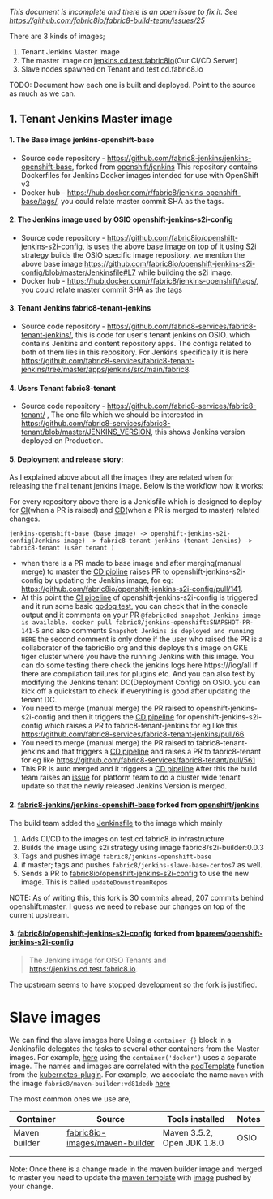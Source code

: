_This document is incomplete and there is an open issue to fix it. See https://github.com/fabric8io/fabric8-build-team/issues/25_

There are 3 kinds of images;

1. Tenant Jenkins Master image
1. The master image on [jenkins.cd.test.fabric8io](https://jenkins.cd.test.fabric8.io/)(Our CI/CD Server)
1. Slave nodes spawned on Tenant and test.cd.fabric8.io

TODO: Document how each one is built and deployed. Point to the source as much as we can.

## 1. Tenant Jenkins Master image

#### 1. The Base image jenkins-openshift-base
* Source code repository - https://github.com/fabric8-jenkins/jenkins-openshift-base, forked from [openshift/jenkins][1] This repository contains Dockerfiles for Jenkins Docker images intended for
 use with OpenShift v3
* Docker hub - https://hub.docker.com/r/fabric8/jenkins-openshift-base/tags/, you could relate master commit SHA as the tags.
#### 2. The Jenkins image used by OSIO openshift-jenkins-s2i-config 
* Source code repository - https://github.com/fabric8io/openshift-jenkins-s2i-config, is uses the above [base image][2] on top of it using S2i strategy builds the OSIO specific image repository. we mention the above base image https://github.com/fabric8io/openshift-jenkins-s2i-config/blob/master/Jenkinsfile#L7 while building the s2i image.
* Docker hub - https://hub.docker.com/r/fabric8/jenkins-openshift/tags/, you could relate master commit SHA as the tags 
#### 3. Tenant Jenkins fabric8-tenant-jenkins 
* Source code repository - https://github.com/fabric8-services/fabric8-tenant-jenkins/, this is code for user's tenant jenkins on OSIO. which contains Jenkins and content repository apps. The configs related to both of them lies in this repository. For Jenkins specifically it is here https://github.com/fabric8-services/fabric8-tenant-jenkins/tree/master/apps/jenkins/src/main/fabric8.
#### 4. Users Tenant fabric8-tenant
 * Source code repository - https://github.com/fabric8-services/fabric8-tenant/ , The one file which we should be interested in https://github.com/fabric8-services/fabric8-tenant/blob/master/JENKINS_VERSION, this shows Jenkins version deployed on Production.
#### 5. Deployment and release story:
As I explained above about all the images they are related when for releasing the final tenant jenkins image.
Below is the workflow how it works:

For every repository above there is a Jenkisfile which is designed to deploy for [CI](https://github.com/fabric8io/openshift-jenkins-s2i-config/blob/master/Jenkinsfile#L15)(when a PR is raised) and [CD](https://github.com/fabric8io/openshift-jenkins-s2i-config/blob/master/Jenkinsfile#L49)(when a PR is merged to master) related changes.

`jenkins-openshift-base (base image) -> openshift-jenkins-s2i-config(Jenkins image) -> fabric8-tenant-jenkins (tenant Jenkins) ->  fabric8-tenant (user tenant )`

* when there is a PR made to base image and after merging(manual merge) to master the [CD pipline](https://jenkins.cd.test.fabric8.io/job/fabric8-jenkins/job/jenkins-openshift-base/job/master/) raises PR to openshift-jenkins-s2i-config by updating the Jenkins image, for eg: https://github.com/fabric8io/openshift-jenkins-s2i-config/pull/141. 
* At this point the [CI pipeline](https://jenkins.cd.test.fabric8.io/job/fabric8io-auto-rel/job/openshift-jenkins-s2i-config/view/change-requests/) of openshift-jenkins-s2i-config is triggered and it run some basic [godog test](https://github.com/fabric8-jenkins/godog-jenkins), you can check that in the console output and it comments on your PR `@fabric8cd snapshot Jenkins image is available. docker pull fabric8/jenkins-openshift:SNAPSHOT-PR-141-5` and also comments `Snapshot Jenkins is deployed and running HERE` the second comment is only done if the user who raised the PR is a collaborator of the fabric8io org and this deploys this image on GKE tiger cluster where you have the running Jenkins with this image. You can do some testing there check the jenkins logs here https://<server>/log/all if there are compilation failures for plugins etc. And you can also test by modifying the Jenkins tenant DC(Deployment Config) on OSIO. you can kick off a quickstart to check if everything is good after updating the tenant DC.
* You need to merge (manual merge) the PR raised to openshift-jenkins-s2i-config and then it triggers the [CD pipeline](https://jenkins.cd.test.fabric8.io/job/fabric8io-auto-rel/job/openshift-jenkins-s2i-config/job/master/) for openshift-jenkins-s2i-config which raises a PR to fabric8-tenant-jenkins for eg  like this https://github.com/fabric8-services/fabric8-tenant-jenkins/pull/66 
* You need to merge (manual merge) the PR raised to fabric8-tenant-jenkins and that triggers a [CD pipeline](https://jenkins.cd.test.fabric8.io/job/fabric8-services/job/fabric8-tenant-jenkins/job/master/) and raises a PR to fabric8-tenant for eg like https://github.com/fabric8-services/fabric8-tenant/pull/561 
* This PR is auto merged and it triggers a [CD pipeline](https://jenkins.cd.test.fabric8.io/job/fabric8-services/job/fabric8-tenant/job/master/) 
After this the build team raises an [issue](https://github.com/openshiftio/openshift.io/issues/2566) for platform team to do a cluster wide tenant update so that the newly released Jenkins Version is merged.


#### 2. [fabric8-jenkins/jenkins-openshift-base][2] forked from [openshift/jenkins][1]

The build team added the [Jenkinsfile][2 Jenkinsfile] to the image which mainly

  1. Adds CI/CD to the images on test.cd.fabric8.io infrastructure
  2. Builds the image using s2i strategy using image fabric8/s2i-builder:0.0.3
  3. Tags and pushes image `fabric8/jenkins-openshift-base`
  4. if master; tags and pushes `fabric8/jenkins-slave-base-centos7` as well.
  5. Sends a PR to [fabric8io/openshift-jenkins-s2i-config][4] to use the new
     image. This is called `updateDownstreamRepos`

NOTE: As of writing this, this fork is 30 commits ahead, 207 commits behind
openshift:master. I guess we need to rebase our changes on top of the current
upstream.

#### 3. [fabric8io/openshift-jenkins-s2i-config][4] forked from [bparees/openshift-jenkins-s2i-config][3]

> The Jenkins image for OISO Tenants and https://jenkins.cd.test.fabric8.io.

The upstream seems to have stopped development so the fork is justified.

# Slave images
We can find the slave images here 
Using a `container {}` block in a Jenkinsfile delegates the tasks to several
other containers from the Master images. For example, [here][container block
example] using the `container('docker')` uses a separate image. The names and
images are correlated with the [podTemplate][podTemplate] function from the
[kubernetes-plugin][kubernetes-plugin]. For example, we accociate the name
`maven` with the image `fabric8/maven-builder:vd81dedb`
[here][containerTemplate]

The most common ones we use are,

| Container     | Source                                          | Tools installed             | Notes |
|---------------|-------------------------------------------------|-----------------------------|-------|
| Maven builder | [fabric8io-images/maven-builder][maven-builder] | Maven 3.5.2, Open JDK 1.8.0 | OSIO  |
|               |                                                 |                             |       |
|               |                                                 |                             |       |

Note:
Once there is a change made in the maven builder image and merged to master you need to update the [maven template](https://github.com/fabric8io/fabric8-pipeline-library/blob/master/vars/mavenTemplate.groovy#L12 
) with [image](https://hub.docker.com/r/fabric8/maven-builder/tags/) pushed by your change. 

[1]: https://github.com/openshift/jenkins
[2 Jenkinsfile]: https://github.com/fabric8-jenkins/jenkins-openshift-base/blob/master/Jenkinsfile
[2]: https://github.com/fabric8-jenkins/jenkins-openshift-base
[3]: https://github.com/bparees/openshift-jenkins-s2i-config
[4]: https://github.com/fabric8io/openshift-jenkins-s2i-config
[container block example]: https://github.com/jaseemabid/maven-builder/blob/079478cde9e859455aba1574cb71aeb4889201ba/Jenkinsfile#L31
[containerTemplate]: https://github.com/fabric8io/fabric8-pipeline-library/blob/master/vars/mavenTemplate.groovy#L36
[kubernetes-plugin]: https://github.com/jenkinsci/kubernetes-plugin
[maven-builder]: https://github.com/fabric8io-images/maven-builder
[podTemplate]: https://github.com/jenkinsci/kubernetes-plugin/blob/master/src/main/java/org/csanchez/jenkins/plugins/kubernetes/PodTemplate.java
